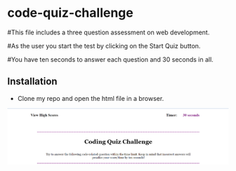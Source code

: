 # code-quiz-challenge

#This file includes a three question assessment on web development.

#As the user you start the test by clicking on the Start Quiz button.

#You have ten seconds to answer each question and 30 seconds in all.

## Installation

- Clone my repo and open the html file in a browser.

![Screenshot](code-assessment-image.png)
